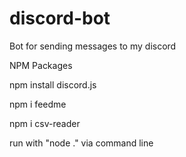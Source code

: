 # discord-bot

Bot for sending messages to my discord

NPM Packages

npm install discord.js

npm i feedme

npm i csv-reader

run with "node ." via command line
 
